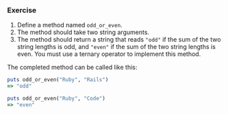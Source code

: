 ### Exercise

1. Define a method named `odd_or_even`.
2. The method should take two string arguments.
3. The method should return a string that reads `"odd"` if the sum of the two string lengths is odd, and `"even"` if the sum of the two string lengths is even. You must use a ternary operator to implement this method.

The completed method can be called like this:

```ruby
puts odd_or_even("Ruby", "Rails")
=> "odd"

puts odd_or_even("Ruby", "Code")
=> "even"
```

